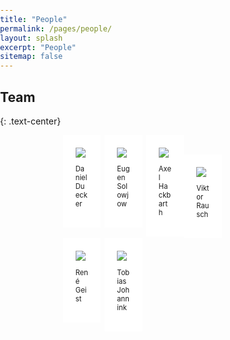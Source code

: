 ```yaml
---
title: "People"
permalink: /pages/people/
layout: splash
excerpt: "People"
sitemap: false
---
```


<style>
body{
  margin: 0;
  padding: 0;
}

 .box1, .box2, .box3 {
     float: left;
     width: 20%;
     margin-right: 2%;
     padding: 20px;
     background: #FFFFFF;
     box-sizing: border-box;
}

.box3 {
     margin-right: 0;
}
</style>

<h2>Team</h2>
{: .text-center}
<p>
<div style="margin-left:20%; margin-right:20%; text-align: justify">
<div class="box1"><img src="https://johtobi.github.io/images/placeholder-male.jpg"><br><p style="font-size:80%">Daniel Duecker</p></div>
  <div class="box2"><img src="https://johtobi.github.io/images/placeholder-male.jpg"><br><p style="font-size:80%">Eugen Solowjow</p></div>
  <div class="box3"><img src="https://johtobi.github.io/images/placeholder-male.jpg"><br><p style="font-size:80%">Axel Hackbarth</p></div>
</div>
</p>
<br>
<p>
<div style="margin-left:20%; margin-right:20%; text-align: justify">
  <div class="box1"><img src="https://johtobi.github.io/images/placeholder-male.jpg"><br><p style="font-size:80%">Viktor Rausch</p></div>
  <div class="box2"><img src="https://johtobi.github.io/images/placeholder-male.jpg"><br><p style="font-size:80%">René Geist</p></div>
  <div class="box3"><img src="https://johtobi.github.io/images/placeholder-male.jpg"><br><p style="font-size:80%">Tobias Johannink</p></div>
  <!-- <div class="box3"><img src="https://johtobi.github.io/images/placeholder-male.jpg"><br><p style="font-size:80%">Max Mustermann</p></div> -->
</div>
</p>
